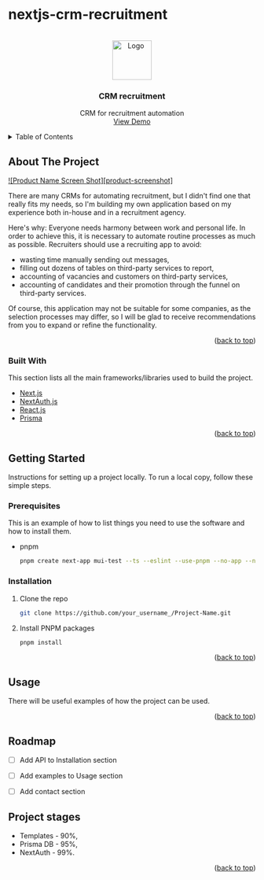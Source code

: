 # nextjs-crm-recruitment

<!-- PROJECT LOGO -->
<br />
<div align="center">
  <a href="https://github.com/othneildrew/Best-README-Template">
    <img src="#" alt="Logo" width="80" height="80">
  </a>

  <h3 align="center">CRM recruitment</h3>

  <p align="center">
    CRM for recruitment automation
    <br />
    <a href="https://github.com/ViktoriaElm/nextjs-crm-recruitment">View Demo</a>
  </p>
</div>



<!-- TABLE OF CONTENTS -->
<details>
  <summary>Table of Contents</summary>
  <ol>
    <li>
      <a href="#about-the-project">About The Project</a>
      <ul>
        <li><a href="#built-with">Built With</a></li>
      </ul>
    </li>
    <li>
      <a href="#getting-started">Getting Started</a>
      <ul>
        <li><a href="#prerequisites">Prerequisites</a></li>
        <li><a href="#installation">Installation</a></li>
      </ul>
    </li>
    <li><a href="#usage">Usage</a></li>
    <li><a href="#roadmap">Roadmap</a></li>
    <li><a href="#contact">Contact</a></li>
    <li><a href="#Project-stages">Project stages</a></li>
  </ol>
</details>


<!-- ABOUT THE PROJECT -->
## About The Project

[![Product Name Screen Shot][product-screenshot]](https://example.com)

There are many CRMs for automating recruitment, but I didn't find one that really fits my needs, so I'm building my own application based on my experience both in-house and in a recruitment agency.

Here's why:
Everyone needs harmony between work and personal life. In order to achieve this, it is necessary to automate routine processes as much as possible.
Recruiters should use a recruiting app to avoid:
* wasting time manually sending out messages,
* filling out dozens of tables on third-party services to report,
* accounting of vacancies and customers on third-party services, 
* accounting of candidates and their promotion through the funnel on third-party services.

Of course, this application may not be suitable for some companies, as the selection processes may differ, so I will be glad to receive recommendations from you to expand or refine the functionality.

<p align="right">(<a href="#nextjs-crm-recruitment">back to top</a>)</p>


### Built With

This section lists all the main frameworks/libraries used to build the project.

* [Next.js]
* [NextAuth.js]
* [React.js]
* [Prisma]

<p align="right">(<a href="#nextjs-crm-recruitment">back to top</a>)</p>


<!-- GETTING STARTED -->
## Getting Started

Instructions for setting up a project locally.
To run a local copy, follow these simple steps.

### Prerequisites

This is an example of how to list things you need to use the software and how to install them.
* pnpm
  ```sh
  pnpm create next-app mui-test --ts --eslint --use-pnpm --no-app --no-src-dir --import-alias "@/*"
  ```

### Installation

1. Clone the repo
   ```sh
   git clone https://github.com/your_username_/Project-Name.git
   ```
2. Install PNPM packages
   ```sh
   pnpm install
   ```

<p align="right">(<a href="#nextjs-crm-recruitment">back to top</a>)</p>


<!-- USAGE EXAMPLES -->
## Usage

There will be useful examples of how the project can be used.

<p align="right">(<a href="#nextjs-crm-recruitment">back to top</a>)</p>


<!-- ROADMAP -->
## Roadmap

- [ ] Add API to Installation section
- [ ] Add examples to Usage section
- [ ] Add contact section


<!-- PROJECT STAGES -->
## Project stages

* Templates - 90%,
* Prisma DB - 95%,
* NextAuth - 99%.

<p align="right">(<a href="#nextjs-crm-recruitment">back to top</a>)</p>


<!-- MARKDOWN LINKS & IMAGES -->
<!-- https://www.markdownguide.org/basic-syntax/#reference-style-links -->
[Next.js]: https://nextjs.org/
[NextAuth.js]: https://next-auth.js.org/
[React.js]: https://reactjs.org/
[Prisma]: https://www.prisma.io/
